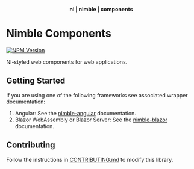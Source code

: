 <div align="center">
    <p align="center"><b>ni | nimble | components</b></p>
</div>

# Nimble Components

[![NPM Version](https://img.shields.io/npm/v/@ni/nimble-components.svg)](https://www.npmjs.com/package/@ni/nimble-components)

NI-styled web components for web applications.

## Getting Started

If you are using one of the following frameworks see associated wrapper documentation:

1. Angular: See the [nimble-angular](https://github.com/ni/nimble/tree/main/packages/nimble-angular) documentation.
2. Blazor WebAssembly or Blazor Server: See the [nimble-blazor](https://github.com/ni/nimble/tree/main/packages/nimble-blazor) documentation.

## Contributing

Follow the instructions in [CONTRIBUTING.md](CONTRIBUTING.md) to modify this library.

